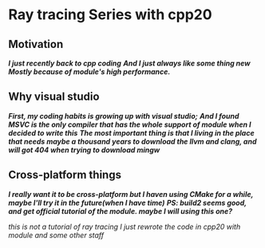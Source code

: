 # Ray tracing Series with cpp20
## Motivation
***I just recently back to cpp coding***
***And I just always like some thing new***
***Mostly because of module's high performance.***
## Why visual studio
***First, my coding habits is growing up with visual studio;***
***And I found MSVC is the only compiler that has the whole support of module when I decided to write this***
***The most important thing is that I living in the place that needs maybe a thousand years to download the llvm and clang, and will got 404 when trying to download mingw***
## Cross-platform things
***I really want it to be cross-platform but I haven using CMake for a while, maybe I'll try it in the future(when I have time)***
***PS: build2 seems good, and get official tutorial of the module. maybe I will using this one?***

*this is not a tutorial of ray tracing*
*I just rewrote the code in cpp20 with module and some other staff*